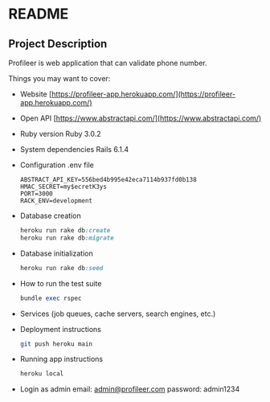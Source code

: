 # README
## Project Description
Profileer is web application that can validate phone number.

Things you may want to cover:

* Website
[https://profileer-app.herokuapp.com/](https://profileer-app.herokuapp.com/)

* Open API
[https://www.abstractapi.com/](https://www.abstractapi.com/)

* Ruby version
Ruby 3.0.2

* System dependencies
Rails 6.1.4

* Configuration
  .env file
  ```
  ABSTRACT_API_KEY=556bed4b995e42eca7114b937fd0b138
  HMAC_SECRET=my$ecretK3ys
  PORT=3000
  RACK_ENV=development
  ```

* Database creation
  ```ruby
  heroku run rake db:create
  heroku run rake db:migrate
  ```

* Database initialization
  ```ruby
  heroku run rake db:seed
  ```

* How to run the test suite
  ```ruby
  bundle exec rspec
  ```

* Services (job queues, cache servers, search engines, etc.)

* Deployment instructions
  ```bash
  git push heroku main
  ```

* Running app instructions
  ```bash
  heroku local
  ```

* Login as admin
  email: admin@profileer.com
  password: admin1234
